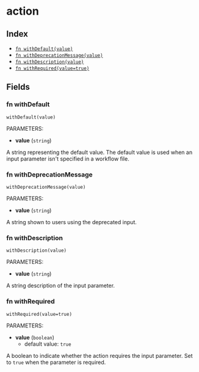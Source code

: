 # action



## Index

* [`fn withDefault(value)`](#fn-withdefault)
* [`fn withDeprecationMessage(value)`](#fn-withdeprecationmessage)
* [`fn withDescription(value)`](#fn-withdescription)
* [`fn withRequired(value=true)`](#fn-withrequired)

## Fields

### fn withDefault

```jsonnet
withDefault(value)
```

PARAMETERS:

* **value** (`string`)

A string representing the default value. The default value is used when an input parameter isn't specified in a workflow file.
### fn withDeprecationMessage

```jsonnet
withDeprecationMessage(value)
```

PARAMETERS:

* **value** (`string`)

A string shown to users using the deprecated input.
### fn withDescription

```jsonnet
withDescription(value)
```

PARAMETERS:

* **value** (`string`)

A string description of the input parameter.
### fn withRequired

```jsonnet
withRequired(value=true)
```

PARAMETERS:

* **value** (`boolean`)
   - default value: `true`

A boolean to indicate whether the action requires the input parameter. Set to `true` when the parameter is required.